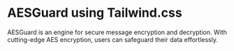 # AESGuard using Tailwind.css
AESGuard is an engine for secure message encryption and decryption. With cutting-edge AES encryption, users can safeguard their data effortlessly.
